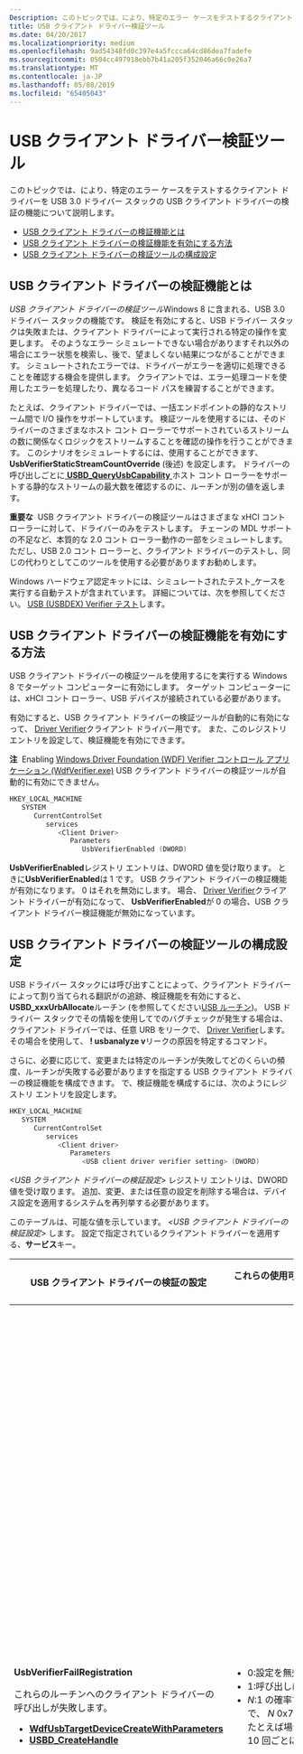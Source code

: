 ```yaml
---
Description: このトピックでは、により、特定のエラー ケースをテストするクライアント ドライバーを USB 3.0 ドライバー スタックの USB クライアント ドライバーの検証の機能について説明します。
title: USB クライアント ドライバー検証ツール
ms.date: 04/20/2017
ms.localizationpriority: medium
ms.openlocfilehash: 9ad54348fd0c397e4a5fccca64cd86dea7fadefe
ms.sourcegitcommit: 0504cc497918ebb7b41a205f352046a66c0e26a7
ms.translationtype: MT
ms.contentlocale: ja-JP
ms.lasthandoff: 05/08/2019
ms.locfileid: "65405043"
---
```

# <a name="usb-client-driver-verifier"></a>USB クライアント ドライバー検証ツール


このトピックでは、により、特定のエラー ケースをテストするクライアント ドライバーを USB 3.0 ドライバー スタックの USB クライアント ドライバーの検証の機能について説明します。

-   [USB クライアント ドライバーの検証機能とは](#what-is-the-usb-client-driver-verifier)
-   [USB クライアント ドライバーの検証機能を有効にする方法](#how-to-enable-the-usb-client-driver-verifier)
-   [USB クライアント ドライバーの検証ツールの構成設定](#configuration-settings-for-the-usb-client-driver-verifier)

## <a name="what-is-the-usb-client-driver-verifier"></a>USB クライアント ドライバーの検証機能とは


*USB クライアント ドライバーの検証ツール*Windows 8 に含まれる、USB 3.0 ドライバー スタックの機能です。 検証を有効にすると、USB ドライバー スタックは失敗または、クライアント ドライバーによって実行される特定の操作を変更します。 そのようなエラー シミュレートできない場合がありますそれ以外の場合にエラー状態を検索し、後で、望ましくない結果につながることができます。 シミュレートされたエラーでは、ドライバーがエラーを適切に処理できることを確認する機会を提供します。 クライアントでは、エラー処理コードを使用したエラーを処理したり、異なるコード パスを練習することができます。

たとえば、クライアント ドライバーでは、一括エンドポイントの静的なストリーム間で I/O 操作をサポートしています。 検証ツールを使用するには、そのドライバーのさまざまなホスト コント ローラーでサポートされているストリームの数に関係なくロジックをストリームすることを確認の操作を行うことができます。 このシナリオをシミュレートするには、使用することができます、 **UsbVerifierStaticStreamCountOverride** (後述) を設定します。 ドライバーの呼び出しごとに[ **USBD\_QueryUsbCapability** ](https://msdn.microsoft.com/library/windows/hardware/hh406230)ホスト コント ローラーをサポートする静的なストリームの最大数を確認するのに、ルーチンが別の値を返します。

**重要な**  USB クライアント ドライバーの検証ツールはさまざまな xHCI コント ローラーに対して、ドライバーのみをテストします。 チェーンの MDL サポートの不足など、本質的な 2.0 コント ローラー動作の一部をシミュレートします。 ただし、USB 2.0 コント ローラーと、クライアント ドライバーのテストし、同じの代わりとしてこのツールを使用する必要がありますお勧めします。

 

Windows ハードウェア認定キットには、シミュレートされたテスト_ケースを実行する自動テストが含まれています。 詳細については、次を参照してください。 [USB (USBDEX) Verifier テスト](https://msdn.microsoft.com/library/windows/hardware/hh998558.aspx)します。

## <a name="how-to-enable-the-usb-client-driver-verifier"></a>USB クライアント ドライバーの検証機能を有効にする方法


USB クライアント ドライバーの検証ツールを使用するにを実行する Windows 8 でターゲット コンピューターに有効にします。 ターゲット コンピューターには、xHCI コント ローラー、USB デバイスが接続されている必要があります。

有効にすると、USB クライアント ドライバーの検証ツールが自動的に有効になって、 [Driver Verifier](https://msdn.microsoft.com/library/windows/hardware/ff545448)クライアント ドライバー用です。 また、このレジストリ エントリを設定して、検証機能を有効にできます。

**注**  Enabling [Windows Driver Foundation (WDF) Verifier コントロール アプリケーション (WdfVerifier.exe)](https://msdn.microsoft.com/library/windows/hardware/ff556129) USB クライアント ドライバーの検証ツールが自動的に有効にできません。

 

```cpp
HKEY_LOCAL_MACHINE
   SYSTEM
      CurrentControlSet
         services
            <Client Driver>
               Parameters
                  UsbVerifierEnabled (DWORD)
```

**UsbVerifierEnabled**レジストリ エントリは、DWORD 値を受け取ります。 ときに**UsbVerifierEnabled**は 1 です。 USB クライアント ドライバーの検証機能が有効になります。 0 はそれを無効にします。 場合、 [Driver Verifier](https://msdn.microsoft.com/library/windows/hardware/ff545448)クライアント ドライバーが有効になって、 **UsbVerifierEnabled**が 0 の場合、USB クライアント ドライバー検証機能が無効になっています。

## <a name="configuration-settings-for-the-usb-client-driver-verifier"></a>USB クライアント ドライバーの検証ツールの構成設定


USB ドライバー スタックには呼び出すことによって、クライアント ドライバーによって割り当てられる翻訳がの追跡、検証機能を有効にすると、 **USBD\_xxxUrbAllocate**ルーチン (を参照してください[USB ルーチン](https://docs.microsoft.com/windows-hardware/drivers/ddi/content/_usbref/#client))。 USB ドライバー スタックでその情報を使用してでのバグチェックが発生する場合は、クライアント ドライバーでは、任意 URB をリークで、 [Driver Verifier](https://msdn.microsoft.com/library/windows/hardware/ff545448)します。 その場合を使用して、 **! usbanalyze v**リークの原因を特定するコマンド。

さらに、必要に応じて、変更または特定のルーチンが失敗してどのくらいの頻度、ルーチンが失敗する必要がありますを指定する USB クライアント ドライバーの検証機能を構成できます。 で、検証機能を構成するには、次のようにレジストリ エントリを設定します。

```cpp
HKEY_LOCAL_MACHINE
   SYSTEM
      CurrentControlSet
         services
            <Client driver>
               Parameters
                  <USB client driver verifier setting> (DWORD)
```

 *&lt;USB クライアント ドライバーの検証設定&gt;* レジストリ エントリは、DWORD 値を受け取ります。
追加、変更、または任意の設定を削除する場合は、デバイス設定を適用するシステムを再列挙する必要があります。

このテーブルは、可能な値を示しています。  *&lt;USB クライアント ドライバーの検証設定&gt;* します。 設定で指定されているクライアント ドライバーを適用する、**サービス**キー。

<table>
<colgroup>
<col width="33%" />
<col width="33%" />
<col width="33%" />
</colgroup>
<thead>
<tr class="header">
<th>USB クライアント ドライバーの検証の設定</th>
<th>これらの使用可能な値のいずれかを選択します。</th>
<th>これを使用すると、シミュレートしてください.</th>
</tr>
</thead>
<tbody>
<tr class="odd">
<td><p><strong>UsbVerifierFailRegistration</strong></p>
<p>これらのルーチンへのクライアント ドライバーの呼び出しが失敗します。</p>
<ul>
<li><a href="https://msdn.microsoft.com/library/windows/hardware/hh439428" data-raw-source="[&lt;strong&gt;WdfUsbTargetDeviceCreateWithParameters&lt;/strong&gt;](https://msdn.microsoft.com/library/windows/hardware/hh439428)"><strong>WdfUsbTargetDeviceCreateWithParameters</strong></a></li>
<li><a href="https://msdn.microsoft.com/library/windows/hardware/hh406241" data-raw-source="[&lt;strong&gt;USBD_CreateHandle&lt;/strong&gt;](https://msdn.microsoft.com/library/windows/hardware/hh406241)"><strong>USBD_CreateHandle</strong></a></li>
</ul></td>
<td><ul>
<li>0:設定を無効にします。</li>
<li>1:呼び出しは常に失敗します。</li>
<li><em>N</em>:1 の確率で呼び出しに失敗した/<em>N</em>ここで、 <em>N</em> 0x7FF に 1 の間の 16 進値です。 たとえば場合、 <em>N</em> 10。 呼び出しでは、10 回ごとに 1 回が失敗します。</li>
</ul></td>
<td><p><strong>クライアント ドライバーの登録に失敗しました。</strong></p>
<p>基になるドライバー スタックの登録に、クライアント ドライバーの初期化タスクの 1 つです。 いくつかの後続の呼び出しで、登録が必要です。</p>
<p>たとえば、クライアント ドライバーが呼び出す<a href="https://msdn.microsoft.com/library/windows/hardware/hh406241" data-raw-source="[&lt;strong&gt;USBD_CreateHandle&lt;/strong&gt;](https://msdn.microsoft.com/library/windows/hardware/hh406241)"> <strong>USBD_CreateHandle</strong> </a>登録します。 たとえば、ドライバーには、ルーチンが常に STATUS_SUCCESS を返し、エラーを処理するコードを実装していないことが前提としていますのでご注意ください。 ルーチンがエラー NTSTATUS コードを返した場合、ドライバーできます誤ってエラーを無視して USBD 無効なハンドルを使用して、後続の呼び出しを続行します。</p>
<p>設定を使用すると、コード パスの障害をテストすることができるため、呼び出しが失敗することができます。</p>
<p>登録に失敗したときに、クライアント ドライバーの動作が必要です。</p>
<ul>
<li><p>ドライバーでは引き続き通常どおりに機能を必要はありません。</p></li>
<li><p>ドライバーがシステム クラッシュが発生するかによってこのエラーを無視する選択が応答しなくなるいない必要があります。</p></li>
</ul></td>
</tr>
<tr class="even">
<td><p><strong>UsbVerifierFailChainedMdlSupport</strong></p>
<p>これらのルーチンへのクライアント ドライバーの呼び出しが失敗した呼び出し元で GUID_USB_CAPABILITY_CHAINED_MDLS が成功したとき、 <em>CapabilityType</em>パラメーター。</p>
<ul>
<li><a href="https://msdn.microsoft.com/library/windows/hardware/hh406230" data-raw-source="[&lt;strong&gt;USBD_QueryUsbCapability&lt;/strong&gt;](https://msdn.microsoft.com/library/windows/hardware/hh406230)"><strong>USBD_QueryUsbCapability</strong></a></li>
<li><a href="https://msdn.microsoft.com/library/windows/hardware/hh439434" data-raw-source="[&lt;strong&gt;WdfUsbTargetDeviceQueryUsbCapability&lt;/strong&gt;](https://msdn.microsoft.com/library/windows/hardware/hh439434)"><strong>WdfUsbTargetDeviceQueryUsbCapability</strong></a></li>
</ul></td>
<td><ul>
<li>0:設定を無効にします。</li>
<li>1:呼び出しは常に失敗します。</li>
<li><em>N</em>:1 の確率で呼び出しに失敗した/<em>N</em>ここで、 <em>N</em> 0x7FF に 1 の間の 16 進値です。 たとえば場合、 <em>N</em> 10。 呼び出しでは、10 回ごとに 1 回が失敗します。</li>
</ul></td>
<td><p><strong>サポートされていないホスト コント ローラーとの通信には、MDLs がチェーンされています。</strong></p>
<p>クライアント ドライバーに送信するチェーン MDLs (を参照してください<a href="https://msdn.microsoft.com/library/windows/hardware/ff565421" data-raw-source="[MDL](https://msdn.microsoft.com/library/windows/hardware/ff565421)">MDL</a>)、USB ドライバー スタックとホスト コント ローラーはそれらでサポートする必要があります。</p>
<p>この設定では、クライアント ドライバーがサポートしていないホスト コント ローラーに接続されているデバイスに連鎖 MDL 要求を送信するときに実行されるコードをテストできます。 ホスト コント ローラーが連鎖 MDLs をサポートするかどうかに関係なく、呼び出しが失敗します。</p>
<p>USB ドライバー スタック内のチェーンの MDLs サポートの詳細については、次を参照してください。<a href="how-to-send-chained-mdls.md" data-raw-source="[How to Send Chained MDLs](how-to-send-chained-mdls.md)">チェーン MDLs の送信方法</a>します。</p>
<p>ホスト コント ローラーがサポートされていないときに必要なクライアント ドライバーの動作は、MDLs を連結します。</p>
<ul>
<li><p>I/O の転送を連鎖 MDLs を使用せず実行を継続、ドライバーが必要です。 これにより、ことを確認することも、これらのコント ローラーはサポートされないために、ドライバーが USB 2.0 ホスト コント ローラーで動作する MDLs をチェーンします。</p></li>
<li><p>ドライバーがシステム クラッシュが発生するかによってこのエラーを無視する選択が応答しなくなるいない必要があります。</p></li>
</ul></td>
</tr>
<tr class="odd">
<td><p><strong>UsbVerifierFailStaticStreamsSupport</strong></p>
<p>これらのルーチンへのクライアント ドライバーの呼び出しが失敗した呼び出し元で GUID_USB_CAPABILITY_STATIC_STREAMS が成功したとき、 <em>CapabilityType</em>パラメーター。</p>
<ul>
<li><a href="https://msdn.microsoft.com/library/windows/hardware/hh406230" data-raw-source="[&lt;strong&gt;USBD_QueryUsbCapability&lt;/strong&gt;](https://msdn.microsoft.com/library/windows/hardware/hh406230)"><strong>USBD_QueryUsbCapability</strong></a></li>
<li><a href="https://msdn.microsoft.com/library/windows/hardware/hh439434" data-raw-source="[&lt;strong&gt;WdfUsbTargetDeviceQueryUsbCapability&lt;/strong&gt;](https://msdn.microsoft.com/library/windows/hardware/hh439434)"><strong>WdfUsbTargetDeviceQueryUsbCapability</strong></a></li>
</ul></td>
<td><ul>
<li>0:設定を無効にします。</li>
<li>1:呼び出しは常に失敗します。</li>
<li><em>N</em>:1 の確率で呼び出しに失敗した/<em>N</em>ここで、 <em>N</em> 0x7FF に 1 の間の 16 進値です。 たとえば場合、 <em>N</em> 10。 呼び出しには、10 回ごとに 1 回は失敗します。</li>
</ul></td>
<td><p><strong>静的なストリームをサポートしないホスト コント ローラーと通信します。</strong></p>
<p>クライアント ドライバーの一括エンドポイント静的ストリーム間で I/O の転送を送信するためには、ホスト コント ローラーは、ストリームをサポートする必要があります。</p>
<p>場合は、デバイスは、ストリームをサポートしないホスト コント ローラーに接続し、ドライバーがストリーム I/O の転送を実行して、それらの転送は失敗します。 この設定では、このようなエラーが発生した場合、コードをテストできます。</p>
<p>ホスト コント ローラーは静的なストリームをサポートしていない場合、クライアント ドライバーの動作が必要です。</p>
<ul>
<li><p>クライアント ドライバーは、ストリームをサポートしていない xHCI コント ローラーを使用する場合、デバイスは、一括のストリームが有効なエンドポイントを使用せずに作業できる必要があります。</p></li>
<li><p>ドライバーがシステム クラッシュが発生するかによってこのエラーを無視する選択が応答しなくなるいない必要があります。</p></li>
</ul></td>
</tr>
<tr class="even">
<td><p><strong>UsbVerifierStaticStreamCountOverride</strong></p>
受信した値を変更、 <em>OutputBuffer</em> GUID_USB_CAPABILITY_STATIC_STREAMS でこれらのルーチンへのクライアントの呼び出し時にパラメーター。
<ul>
<li><a href="https://msdn.microsoft.com/library/windows/hardware/hh406230" data-raw-source="[&lt;strong&gt;USBD_QueryUsbCapability&lt;/strong&gt;](https://msdn.microsoft.com/library/windows/hardware/hh406230)"><strong>USBD_QueryUsbCapability</strong></a></li>
<li><a href="https://msdn.microsoft.com/library/windows/hardware/hh439434" data-raw-source="[&lt;strong&gt;WdfUsbTargetDeviceQueryUsbCapability&lt;/strong&gt;](https://msdn.microsoft.com/library/windows/hardware/hh439434)"><strong>WdfUsbTargetDeviceQueryUsbCapability</strong></a></li>
</ul>
<p><em>OutputBuffer</em>値は、ホスト コント ローラーをサポートする静的なストリームの最大数を示します。</p></td>
<td><ul>
<li>0:設定を無効にします。</li>
<li>1:検証方法の選択、 <em>OutputBuffer</em>値をランダムにします。 この値は、ストレス テストのための便利な<em>OutputBuffer</em>値は繰り返されません、呼び出しは複数のバリエーションでテストします。</li>
<li><p><em>N</em>:指定します、 <em>OutputBuffer</em>値。</p>
<p>フラグが有効な場合<em>N</em>値、 <em>N</em> USB ドライバー スタックをサポートするストリームの最大数より小さくなければなりません。 そのため、このフラグを設定する前にする必要がありますが取得した正常な呼び出しによって実際の値。</p>
<p>場合<em>N</em>が最大数よりも大きい、ストリームの設定は無視されます。</p></li>
</ul></td>
<td><p><strong>ストリームの最大数の異なる値をサポートしており、さまざまなホスト コント ローラーとの通信をします。</strong></p>
<p>この設定を使用するには、そのドライバーのさまざまなホスト コント ローラーでサポートされているストリームの数に関係なくロジックをストリームすることを確認の操作を行うことができます。</p>
<p>I/O の転送に使用できるストリームの数は、ホスト コント ローラーをサポートするストリームの数によって制限されます。</p>
<p>クライアント ドライバーで静的なストリームをサポートする方法については、次を参照してください。 <a href="how-to-open-streams-in-a-usb-endpoint.md" data-raw-source="[How to Open and Close Static Streams in a USB Bulk Endpoint](how-to-open-streams-in-a-usb-endpoint.md)">USB 一括エンドポイントで静的ストリームを開くおよび閉じる方法</a>します。</p>
<p>ホスト コント ローラーは、エンドポイントよりも少ないストリームをサポートしている場合、クライアント ドライバーの動作が必要です。</p>
<ul>
<li><p>ストリーム数が少ないデータの転送を実行するクライアント ドライバーを選択できます。</p></li>
<li><p>ドライバーがシステム クラッシュが発生するかによってこのエラーを無視する選択が応答しなくなるいない必要があります。</p></li>
</ul></td>
</tr>
<tr class="odd">
<td><p><strong>UsbVerifierFailEnableStaticStreams</strong></p>
<p>クライアント ドライバーの静的なストリームのオープン要求 (URB_FUNCTION_OPEN_STATIC_STREAMS) は失敗します。</p></td>
<td><ul>
<li>0:設定を無効にします。</li>
<li>1:要求は常に失敗します。</li>
<li><em>N</em>:1 の確率で、要求は失敗/<em>N</em>ここで、 <em>N</em> 0x7FF に 1 の間の 16 進値です。 たとえば場合、 <em>N</em> 10。 要求では、10 回ごとに 1 回が失敗します。</li>
</ul>
<div class="alert">
<strong>注</strong>場合、開いている静的ストリーム要求が失敗した前回の呼び出し<a href="https://msdn.microsoft.com/library/windows/hardware/hh406230" data-raw-source="[&lt;strong&gt;USBD_QueryUsbCapability&lt;/strong&gt;](https://msdn.microsoft.com/library/windows/hardware/hh406230)"> <strong>USBD_QueryUsbCapability</strong> </a>または<a href="https://msdn.microsoft.com/library/windows/hardware/hh439434" data-raw-source="[&lt;strong&gt;WdfUsbTargetDeviceQueryUsbCapability&lt;/strong&gt;](https://msdn.microsoft.com/library/windows/hardware/hh439434)"> <strong>WdfUsbTargetDeviceQueryUsbCapability</strong> </a>できませんでした。
</div>
<div>
 
</div></td>
<td><p><strong>要求が静的なストリームをサポートするホスト コント ローラーとの通信は、その他の理由で失敗します。</strong></p>
<p>たとえば、デバイスは、ストリームをサポートするホスト コント ローラーに接続されます。 クライアント ドライバーでは、ホスト コント ローラーでサポートされているストリームの最大数を超える数 (ストリームを開く) の要求を開いているストリームを送信します。 USB ドライバー スタックは、このような要求は失敗します。</p>
<p>この設定を使用すると、エラー処理コードを開いているストリーム要求の失敗をテストできます。</p>
<p>オープン ストリーム要求が失敗した場合、クライアント ドライバーの動作が必要です。</p>
<ul>
<li><p>ドライバーでは引き続き通常どおりに機能を必要はありません。</p></li>
<li><p>ドライバーがシステム クラッシュが発生するかによってこのエラーを無視する選択が応答しなくなるいない必要があります。</p></li>
</ul></td>
</tr>
</tbody>
</table>

 

## <a name="related-topics"></a>関連トピック
[**USBD\_CreateHandle**](https://msdn.microsoft.com/library/windows/hardware/hh406241)  
[**USBD\_QueryUsbCapability**](https://msdn.microsoft.com/library/windows/hardware/hh406230)  
[USB 一括エンドポイントでのオープンとクローズの静的なストリームする方法](how-to-open-streams-in-a-usb-endpoint.md)  
[連鎖 MDLs を送信する方法](how-to-send-chained-mdls.md)  
[USB の診断結果とテスト ガイド](usb-driver-testing-guide.md)  



